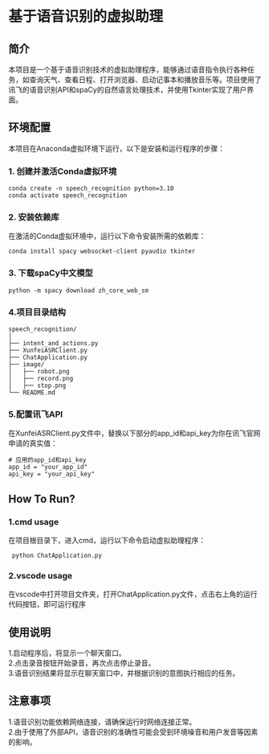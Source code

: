 # 基于语音识别的虚拟助理

## 简介
本项目是一个基于语音识别技术的虚拟助理程序，能够通过语音指令执行各种任务，如查询天气、查看日程、打开浏览器、启动记事本和播放音乐等。项目使用了讯飞的语音识别API和spaCy的自然语言处理技术，并使用Tkinter实现了用户界面。

## 环境配置
本项目在Anaconda虚拟环境下运行，以下是安装和运行程序的步骤：

### 1. 创建并激活Conda虚拟环境

    conda create -n speech_recognition python=3.10
    conda activate speech_recognition

### 2. 安装依赖库
在激活的Conda虚拟环境中，运行以下命令安装所需的依赖库：

    conda install spacy websocket-client pyaudio tkinter

### 3. 下载spaCy中文模型

    python -m spacy download zh_core_web_sm

### 4.项目目录结构

```
speech_recognition/
│
├── intent_and_actions.py
├── XunfeiASRClient.py
├── ChatApplication.py
├── image/
│   ├── robot.png
│   ├── record.png
│   ├── stop.png
└── README.md
```

### 5.配置讯飞API
在XunfeiASRClient.py文件中，替换以下部分的app_id和api_key为你在讯飞官网申请的真实值：

    # 应用的app_id和api_key
    app_id = "your_app_id"  
    api_key = "your_api_key"  

## How To Run?

### 1.cmd usage
在项目根目录下，进入cmd，运行以下命令启动虚拟助理程序：

     python ChatApplication.py


### 2.vscode usage
在vscode中打开项目文件夹，打开ChatApplication.py文件，点击右上角的运行代码按钮，即可运行程序

## 使用说明
1.启动程序后，将显示一个聊天窗口。\
2.点击录音按钮开始录音，再次点击停止录音。\
3.语音识别结果将显示在聊天窗口中，并根据识别的意图执行相应的任务。

## 注意事项
1.语音识别功能依赖网络连接，请确保运行时网络连接正常。\
2.由于使用了外部API，语音识别的准确性可能会受到环境噪音和用户发音等因素的影响。